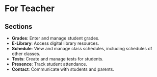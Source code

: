 # For Teacher

## Sections

- **Grades**: Enter and manage student grades.
- **E-Library**: Access digital library resources.
- **Schedule**: View and manage class schedules, including schedules of other classes.
- **Tests**: Create and manage tests for students.
- **Presence**: Track student attendance.
- **Contact**: Communicate with students and parents.
